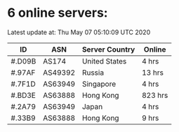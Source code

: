 # 6 online servers:

Latest update at: Thu May 07 05:10:09 UTC 2020

| ID | ASN | Server Country | Online |
| -- | --- | -------------- | ------ |
| #.D09B | AS174 | United States | 4 hrs |
| #.97AF | AS49392 | Russia | 13 hrs |
| #.7F1D | AS63949 | Singapore | 4 hrs |
| #.BD3E | AS63888 | Hong Kong | 823 hrs |
| #.2A79 | AS63949 | Japan | 4 hrs |
| #.33B9 | AS63888 | Hong Kong | 9 hrs |

